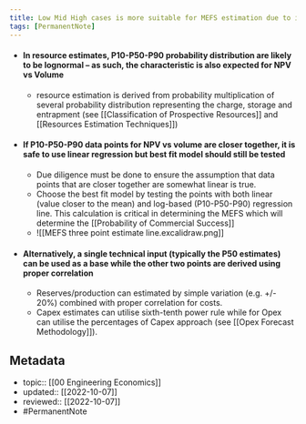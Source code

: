 ```yaml
---
title: Low Mid High cases is more suitable for MEFS estimation due to its linearity
tags: [PermanentNote]
---
```


- #### In resource estimates, P10-P50-P90 probability distribution are likely to be lognormal – as such, the characteristic is also expected for NPV vs Volume
	- resource estimation is derived from probability multiplication of several probability distribution representing the charge, storage and entrapment (see [[Classification of Prospective Resources]] and [[Resources Estimation Techniques]])
- #### If P10-P50-P90 data points for NPV vs volume are closer together, it is safe to use linear regression but best fit model should still be tested
	- Due diligence must be done to ensure the assumption that data points that are closer together are somewhat linear is true.
	- Choose the best fit model by testing the points with both linear (value closer to the mean) and log-based (P10-P50-P90) regression line. This calculation is critical in determining the MEFS which will determine the [[Probability of Commercial Success]]
	- ![[MEFS three point estimate line.excalidraw.png]]
- #### Alternatively, a single technical input (typically the P50 estimates) can be used as a base while the other two points are derived using proper correlation
	- Reserves/production can estimated by simple variation (e.g. +/- 20%) combined with proper correlation for costs.
	- Capex estimates can utilise sixth-tenth power rule while for Opex can utilise the percentages of Capex approach (see [[Opex Forecast Methodology]]).

## Metadata
- topic:: [[00 Engineering Economics]]
- updated:: [[2022-10-07]]
- reviewed:: [[2022-10-07]]
- #PermanentNote 
